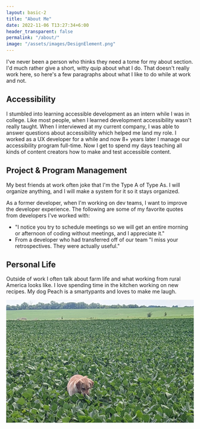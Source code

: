 ```yaml
---
layout: basic-2
title: "About Me"
date: 2022-11-06 T13:27:34+6:00
header_transparent: false
permalink: "/about/"
image: "/assets/images/DesignElement.png"
---
```


I've never been a person who thinks they need a tome for my about section. I'd much rather give a short, witty quip about what I do. That doesn't really work here, so here's a few paragraphs about what I like to do while at work and not.

## Accessibility

I stumbled into learning accessible development as an intern while I was in college. Like most people, when I learned development accessibility wasn't really taught. When I interviewed at my current company, I was able to answer questions about accessibility which helped me land my role. I worked as a UX developer for a while and now 8+ years later I manage our accessibility program full-time. Now I get to spend my days teaching all kinds of content creators how to make and test accessible content. 

## Project & Program Management

My best friends at work often joke that I'm the Type A of Type As. I will organize anything, and I will make a system for it so it stays organized. 

As a former developer, when I'm working on dev teams, I want to improve the developer experience. The following are some of my favorite quotes from developers I've worked with:
* "I notice you try to schedule meetings so we will get an entire morning or afternoon of coding without meetings, and I appreciate it."
* From a developer who had transferred off of our team "I miss your retrospectives. They were actually useful."

## Personal Life

Outside of work I often talk about farm life and what working from rural America looks like. I love spending time in the kitchen working on new recipes. My dog Peach is a smartypants and loves to make me laugh.

![Peach, my yellow Labrador Retriever, in a field of soybeans, smelling them.](/assets/images/Peach.jpg)